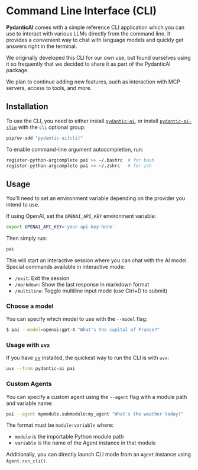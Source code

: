 # Command Line Interface (CLI)

**PydanticAI** comes with a simple reference CLI application which you can use to interact with various LLMs directly from the command line.
It provides a convenient way to chat with language models and quickly get answers right in the terminal.

We originally developed this CLI for our own use, but found ourselves using it so frequently that we decided to share it as part of the PydanticAI package.

We plan to continue adding new features, such as interaction with MCP servers, access to tools, and more.

## Installation

To use the CLI, you need to either install [`pydantic-ai`](install.md), or install
[`pydantic-ai-slim`](install.md#slim-install) with the `cli` optional group:

```bash
pip/uv-add "pydantic-ai[cli]"
```

To enable command-line argument autocompletion, run:

```bash
register-python-argcomplete pai >> ~/.bashrc  # for bash
register-python-argcomplete pai >> ~/.zshrc   # for zsh
```

## Usage

You'll need to set an environment variable depending on the provider you intend to use.

If using OpenAI, set the `OPENAI_API_KEY` environment variable:

```bash
export OPENAI_API_KEY='your-api-key-here'
```

Then simply run:

```bash
pai
```

This will start an interactive session where you can chat with the AI model. Special commands available in interactive mode:

- `/exit`: Exit the session
- `/markdown`: Show the last response in markdown format
- `/multiline`: Toggle multiline input mode (use Ctrl+D to submit)

### Choose a model

You can specify which model to use with the `--model` flag:

```bash
$ pai --model=openai:gpt-4 "What's the capital of France?"
```

### Usage with `uvx`

If you have [uv](https://docs.astral.sh/uv/) installed, the quickest way to run the CLI is with `uvx`:

```bash
uvx --from pydantic-ai pai
```

### Custom Agents

You can specify a custom agent using the `--agent` flag with a module path and variable name:

```bash
pai --agent mymodule.submodule:my_agent "What's the weather today?"
```

The format must be `module:variable` where:
- `module` is the importable Python module path
- `variable` is the name of the Agent instance in that module


Additionally, you can directly launch CLI mode from an `Agent` instance using `Agent.run_cli()`.
